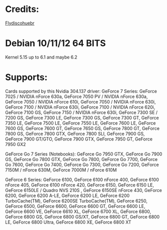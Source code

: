 # Credits:
[Flydiscohuebr](https://www.youtube.com/@flydiscohuebr)

# Debian 10/11/12 64 BITS
Kernel 5.15 up to 6.1 and maybe 6.2

# Supports:
Cards supported by this Nvidia 304.137 driver:
GeForce 7 Series:
GeForce 7025 / NVIDIA nForce 630a, GeForce 7050 PV / NVIDIA nForce 630a, GeForce 7050 / NVIDIA nForce 610i, GeForce 7050 / NVIDIA nForce 630i, GeForce 7100 / NVIDIA nForce 630i, GeForce 7100 / NVIDIA nForce 620i, GeForce 7100 GS, GeForce 7150 / NVIDIA nForce 630i, GeForce 7300 SE / 7200 GS, GeForce 7300 LE, GeForce 7300 GS, GeForce 7300 GT, GeForce 7350 LE, GeForce 7500 LE, GeForce 7550 LE, GeForce 7600 LE, GeForce 7600 GS, GeForce 7600 GT, GeForce 7650 GS, GeForce 7800 GT, GeForce 7800 GS, GeForce 7800 GTX, GeForce 7800 SLI, GeForce 7900 GS, GeForce 7900 GT/GTO, GeForce 7900 GTX, GeForce 7950 GT, GeForce 7950 GX2

GeForce Go 7 Series (Notebooks):
GeForce Go 7950 GTX, GeForce Go 7900 GS, GeForce Go 7800 GTX, GeForce Go 7800, GeForce Go 7700, GeForce Go 7600, GeForce Go 7400, GeForce Go 7300, GeForce Go 7200, GeForce 7150M / nForce 630M, GeForce 7000M / nForce 610M

GeForce 6 Series:
GeForce 6100, GeForce 6100 nForce 400, GeForce 6100 nForce 405, GeForce 6100 nForce 420, GeForce 6150, GeForce 6150 LE, GeForce 6150LE / Quadro NVS 210S , GeForce 6150SE nForce 430, GeForce 6200, GeForce 6200 A-LE, GeForce 6200 LE, GeForce 6200 TurboCache(TM), GeForce 6200SE TurboCache(TM), GeForce 6250, GeForce 6500, GeForce 6600, GeForce 6600 GT, GeForce 6600 LE, GeForce 6600 VE, GeForce 6610 XL, GeForce 6700 XL, GeForce 6800, GeForce 6800 GS, GeForce 6800 GS/XT, GeForce 6800 GT, GeForce 6800 LE, GeForce 6800 Ultra, GeForce 6800 XE, GeForce 6800 XT
